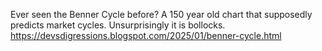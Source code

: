 Ever seen the Benner Cycle before? A 150 year old chart that supposedly predicts market cycles. Unsurprisingly it is bollocks. https://devsdigressions.blogspot.com/2025/01/benner-cycle.html 
